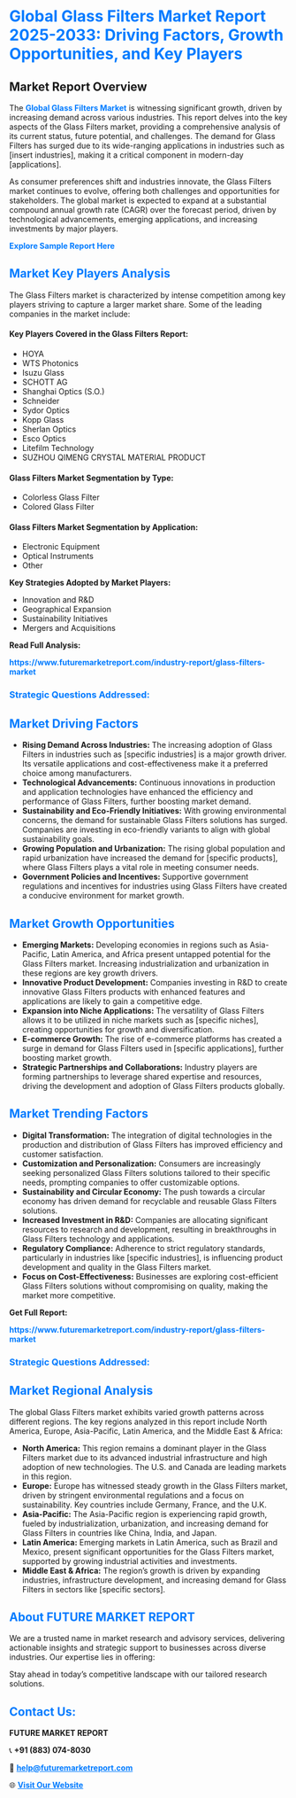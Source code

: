 <h1 style="color: #007BFF;">Global Glass Filters Market Report 2025-2033: Driving Factors, Growth Opportunities, and Key Players</h1>

<section id="overview">
<h2>Market Report Overview</h2>
<p>The <a href="https://www.futuremarketreport.com/industry-report/glass-filters-market" style="color: #007BFF; text-decoration: none;"><strong>Global Glass Filters Market</strong></a> is witnessing significant growth, driven by increasing demand across various industries. This report delves into the key aspects of the Glass Filters market, providing a comprehensive analysis of its current status, future potential, and challenges. The demand for Glass Filters has surged due to its wide-ranging applications in industries such as [insert industries], making it a critical component in modern-day [applications].</p>
<p>As consumer preferences shift and industries innovate, the Glass Filters market continues to evolve, offering both challenges and opportunities for stakeholders. The global market is expected to expand at a substantial compound annual growth rate (CAGR) over the forecast period, driven by technological advancements, emerging applications, and increasing investments by major players.</p>
</section>

<section id="overview">
<p><a href="https://www.futuremarketreport.com/request-sample/reportId=115718" style="color: #007BFF; text-decoration: none;"><strong>Explore Sample Report Here</strong></a></p>
</section>

<section id="key-players">
<h2 style="color: #007BFF;">Market Key Players Analysis</h2>
<p>The Glass Filters market is characterized by intense competition among key players striving to capture a larger market share. Some of the leading companies in the market include:</p>
<h4>Key Players Covered in the Glass Filters Report:</h4>
<ul><li>HOYA</li><li>WTS Photonics</li><li>Isuzu Glass</li><li>SCHOTT AG</li><li>Shanghai Optics (S.O.)</li><li>Schneider</li><li>Sydor Optics</li><li>Kopp Glass</li><li>Sherlan Optics</li><li>Esco Optics</li><li>Litefilm Technology</li><li>SUZHOU QIMENG CRYSTAL MATERIAL PRODUCT</li></ul>
<h4>Glass Filters Market Segmentation by Type:</h4>
<ul><li>Colorless Glass Filter</li><li>Colored Glass Filter</li></ul>

<h4>Glass Filters Market Segmentation by Application:</h4>
<ul><li>Electronic Equipment</li><li>Optical Instruments</li><li>Other</li></ul>
<p><strong>Key Strategies Adopted by Market Players:</strong></p>
<ul>
<li>Innovation and R&D</li>
<li>Geographical Expansion</li>
<li>Sustainability Initiatives</li>
<li>Mergers and Acquisitions</li>
</ul>
</section>

<section>
<p><strong>Read Full Analysis: </strong></p><a href="https://www.futuremarketreport.com/industry-report/glass-filters-market" style="color: #007BFF; text-decoration: none;"><strong>https://www.futuremarketreport.com/industry-report/glass-filters-market</strong></a>
<h3 style="color: #007BFF;">Strategic Questions Addressed:</h3>
</section>

<section id="driving-factors">
<h2 style="color: #007BFF;">Market Driving Factors</h2>
<ul>
<li><strong>Rising Demand Across Industries:</strong> The increasing adoption of Glass Filters in industries such as [specific industries] is a major growth driver. Its versatile applications and cost-effectiveness make it a preferred choice among manufacturers.</li>
<li><strong>Technological Advancements:</strong> Continuous innovations in production and application technologies have enhanced the efficiency and performance of Glass Filters, further boosting market demand.</li>
<li><strong>Sustainability and Eco-Friendly Initiatives:</strong> With growing environmental concerns, the demand for sustainable Glass Filters solutions has surged. Companies are investing in eco-friendly variants to align with global sustainability goals.</li>
<li><strong>Growing Population and Urbanization:</strong> The rising global population and rapid urbanization have increased the demand for [specific products], where Glass Filters plays a vital role in meeting consumer needs.</li>
<li><strong>Government Policies and Incentives:</strong> Supportive government regulations and incentives for industries using Glass Filters have created a conducive environment for market growth.</li>
</ul>
</section>

<section id="growth-opportunities">
<h2 style="color: #007BFF;">Market Growth Opportunities</h2>
<ul>
<li><strong>Emerging Markets:</strong> Developing economies in regions such as Asia-Pacific, Latin America, and Africa present untapped potential for the Glass Filters market. Increasing industrialization and urbanization in these regions are key growth drivers.</li>
<li><strong>Innovative Product Development:</strong> Companies investing in R&D to create innovative Glass Filters products with enhanced features and applications are likely to gain a competitive edge.</li>
<li><strong>Expansion into Niche Applications:</strong> The versatility of Glass Filters allows it to be utilized in niche markets such as [specific niches], creating opportunities for growth and diversification.</li>
<li><strong>E-commerce Growth:</strong> The rise of e-commerce platforms has created a surge in demand for Glass Filters used in [specific applications], further boosting market growth.</li>
<li><strong>Strategic Partnerships and Collaborations:</strong> Industry players are forming partnerships to leverage shared expertise and resources, driving the development and adoption of Glass Filters products globally.</li>
</ul>
</section>

<section id="trending-factors">
<h2 style="color: #007BFF;">Market Trending Factors</h2>
<ul>
<li><strong>Digital Transformation:</strong> The integration of digital technologies in the production and distribution of Glass Filters has improved efficiency and customer satisfaction.</li>
<li><strong>Customization and Personalization:</strong> Consumers are increasingly seeking personalized Glass Filters solutions tailored to their specific needs, prompting companies to offer customizable options.</li>
<li><strong>Sustainability and Circular Economy:</strong> The push towards a circular economy has driven demand for recyclable and reusable Glass Filters solutions.</li>
<li><strong>Increased Investment in R&D:</strong> Companies are allocating significant resources to research and development, resulting in breakthroughs in Glass Filters technology and applications.</li>
<li><strong>Regulatory Compliance:</strong> Adherence to strict regulatory standards, particularly in industries like [specific industries], is influencing product development and quality in the Glass Filters market.</li>
<li><strong>Focus on Cost-Effectiveness:</strong> Businesses are exploring cost-efficient Glass Filters solutions without compromising on quality, making the market more competitive.</li>
</ul>
</section>

<section>
<p><strong>Get Full Report: </strong></p><a href="https://www.futuremarketreport.com/industry-report/glass-filters-market" style="color: #007BFF; text-decoration: none;"><strong>https://www.futuremarketreport.com/industry-report/glass-filters-market</strong></a>
<h3 style="color: #007BFF;">Strategic Questions Addressed:</h3>
</section>


<section id="regional-analysis">
<h2 style="color: #007BFF;">Market Regional Analysis</h2>
<p>The global Glass Filters market exhibits varied growth patterns across different regions. The key regions analyzed in this report include North America, Europe, Asia-Pacific, Latin America, and the Middle East & Africa:</p>
<ul>
<li><strong>North America:</strong> This region remains a dominant player in the Glass Filters market due to its advanced industrial infrastructure and high adoption of new technologies. The U.S. and Canada are leading markets in this region.</li>
<li><strong>Europe:</strong> Europe has witnessed steady growth in the Glass Filters market, driven by stringent environmental regulations and a focus on sustainability. Key countries include Germany, France, and the U.K.</li>
<li><strong>Asia-Pacific:</strong> The Asia-Pacific region is experiencing rapid growth, fueled by industrialization, urbanization, and increasing demand for Glass Filters in countries like China, India, and Japan.</li>
<li><strong>Latin America:</strong> Emerging markets in Latin America, such as Brazil and Mexico, present significant opportunities for the Glass Filters market, supported by growing industrial activities and investments.</li>
<li><strong>Middle East & Africa:</strong> The region’s growth is driven by expanding industries, infrastructure development, and increasing demand for Glass Filters in sectors like [specific sectors].</li>
</ul>
</section>

<footer>
<h2 style="color: #007BFF;">About FUTURE MARKET REPORT</h2>
<p>We are a trusted name in market research and advisory services, delivering actionable insights and strategic support to businesses across diverse industries. Our expertise lies in offering:</p>

<p>Stay ahead in today’s competitive landscape with our tailored research solutions.</p>

<h2 style="color: #007BFF;">Contact Us:</h2>
<p><strong>FUTURE MARKET REPORT</strong></p>
<p>📞 <strong>+91 (883) 074-8030</strong></p>
<p>📧 <strong><a href="mailto:help@futuremarketreport.com" style="color: #007BFF;">help@futuremarketreport.com</a></strong></p>
<p>🌐 <strong><a href="https://www.futuremarketreport.com/" style="color: #007BFF;">Visit Our Website</a></strong></p>
</footer>